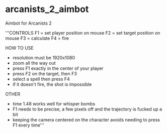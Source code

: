 # arcanists_2_aimbot
Aimbot for Arcanists 2


'''CONTROLS
F1 = set player position on mouse
F2 = set target position on mouse
F3 = calculate
F4 = fire

HOW TO USE
* resolution must be 1920x1080
* zoom all the way out
* press F1 exactly in the center of your player
* press F2 on the target, then F3
* select a spell then press F4
* if it doesn't fire, the shot is impossible

OTHER
* time 1.48 works well for whisper bombs
* F1 needs to be precise, a few pixels off and the trajectory is fucked up a bit
* keeping the camera centered on the character avoids needing to press F1 every time'''

